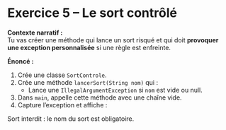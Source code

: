 # Exercice 5 – Le sort contrôlé

**Contexte narratif :**  
Tu vas créer une méthode qui lance un sort risqué et qui doit **provoquer une exception personnalisée** si une règle est enfreinte.

**Énoncé :**  
1. Crée une classe `SortControle`.  
2. Crée une méthode `lancerSort(String nom)` qui :
   - Lance une `IllegalArgumentException` si `nom` est vide ou null.
3. Dans `main`, appelle cette méthode avec une chaîne vide.  
4. Capture l’exception et affiche :

Sort interdit : le nom du sort est obligatoire.
